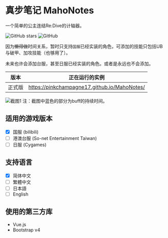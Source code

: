 # 真步笔记 MahoNotes
一个简单的公主连结Re:Dive的计轴器。

![GitHub stars](https://img.shields.io/github/stars/PinkChampagne17/MahoNotes?style=social)
![GitHub](https://img.shields.io/github/license/PinkChampagne17/MahoNotes?style=flat-square)

因为~~懒得做~~时间关系，暂时只支持``国服``已经实装的角色，可添加的技能只包括UB与破甲、加攻技能（也够用了）。

未来也许会添加台服，甚至日服已经实装的角色。或者是永远也不会添加。

|  版本   | 正在运行的实例  |
|  :--:  | :--:  |
| 正式版  | https://pinkchampagne17.github.io/MahoNotes/ |
 
![截图1](https://pinkchampagne17.github.io/MahoNotes/screenshot/1.png)
注：截图中蓝色的部分为buff的持续时间。

## 适用的游戏版本
- [x] 国服 (bilibili)
- [ ] 港澳台服 (So-net Entertainment Taiwan)
- [ ] 日服 (Cygames)

## 支持语言
- [x] 简体中文
- [ ] 繁體中文
- [ ] 日本語
- [ ] English

## 使用的第三方库
- Vue.js
- Bootstrap v4
